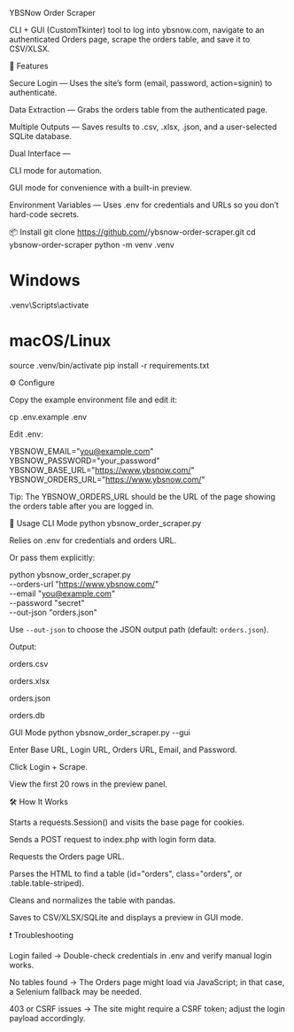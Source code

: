 YBSNow Order Scraper

CLI + GUI (CustomTkinter) tool to log into ybsnow.com, navigate to an authenticated Orders page, scrape the orders table, and save it to CSV/XLSX.

📌 Features

Secure Login — Uses the site’s form (email, password, action=signin) to authenticate.

Data Extraction — Grabs the orders table from the authenticated page.

Multiple Outputs — Saves results to .csv, .xlsx, .json, and a user-selected SQLite database.

Dual Interface —

CLI mode for automation.

GUI mode for convenience with a built-in preview.

Environment Variables — Uses .env for credentials and URLs so you don’t hard-code secrets.

📦 Install
git clone https://github.com/<your-username>/ybsnow-order-scraper.git
cd ybsnow-order-scraper
python -m venv .venv
# Windows
.venv\Scripts\activate
# macOS/Linux
source .venv/bin/activate
pip install -r requirements.txt

⚙️ Configure

Copy the example environment file and edit it:

cp .env.example .env


Edit .env:

YBSNOW_EMAIL="you@example.com"
YBSNOW_PASSWORD="your_password"
YBSNOW_BASE_URL="https://www.ybsnow.com/"
YBSNOW_ORDERS_URL="https://www.ybsnow.com/<orders-page-after-login>"


Tip: The YBSNOW_ORDERS_URL should be the URL of the page showing the orders table after you are logged in.

🚀 Usage
CLI Mode
python ybsnow_order_scraper.py


Relies on .env for credentials and orders URL.

Or pass them explicitly:

python ybsnow_order_scraper.py \
  --orders-url "https://www.ybsnow.com/<orders-page>" \
  --email "you@example.com" \
  --password "secret" \
  --out-json "orders.json"

Use `--out-json` to choose the JSON output path (default: `orders.json`).

Output:

orders.csv

orders.xlsx

orders.json

orders.db

GUI Mode
python ybsnow_order_scraper.py --gui


Enter Base URL, Login URL, Orders URL, Email, and Password.

Click Login + Scrape.

View the first 20 rows in the preview panel.

🛠 How It Works

Starts a requests.Session() and visits the base page for cookies.

Sends a POST request to index.php with login form data.

Requests the Orders page URL.

Parses the HTML to find a table (id="orders", class="orders", or .table.table-striped).

Cleans and normalizes the table with pandas.

Saves to CSV/XLSX/SQLite and displays a preview in GUI mode.

❗ Troubleshooting

Login failed → Double-check credentials in .env and verify manual login works.

No tables found → The Orders page might load via JavaScript; in that case, a Selenium fallback may be needed.

403 or CSRF issues → The site might require a CSRF token; adjust the login payload accordingly.
